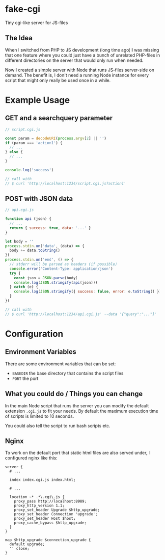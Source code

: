 # fake-cgi
Tiny cgi-like server for JS-files

## The Idea
When I switched from PHP to JS development (long time ago) I was missing that one feature where you could just have a bunch of unrelated PHP-files in different directories on the server that would only run when needed.

Now I created a simple server with Node that runs JS-files server-side on demand. The benefit is, I don't need a running Node instance for every script that might only really be used once in a while.

# Example Usage
## GET and a searchquery parameter
```JavaScript
// script.cgi.js

const param = decodeURI(process.argv[2] || '')
if (param === 'action1') {
  // ...
} else {
  // ...
}

console.log('success')

// call with
// $ curl 'http://localhost:1234/script.cgi.js?action1'
```

## POST with JSON data
```JavaScript
// api.cgi.js

function api (json) {
  // ...
  return { success: true, data: '...' }
}

let body = ''
process.stdin.on('data', (data) => {
  body += data.toString()
})
process.stdin.on('end', () => {
  // stderr will be parsed as headers (if possible)
  console.error('Content-Type: application/json')
  try {
    const json = JSON.parse(body)
    console.log(JSON.stringify(api(json)))
  } catch (e) {
    console.log(JSON.stringify({ success: false, error: e.toString() }))
  }
})

// call with
// $ curl 'http://localhost:1234/api.cgi.js' --data '{"query":"..."}'
```

# Configuration
## Environment Variables
There are some environment variables that can be set:
- `BASEDIR` the base directory that contains the script files
- `PORT` the port

## What you could do / Things you can change
In the main Node script that runs the server you can modify the default extension `.cgi.js` to fit your needs. By default the maximum execution time of scripts is limited to 10 seconds.

You could also tell the script to run bash scripts etc.

## Nginx
To work on the default port that static html files are also served under, I configured nginx like this:
```
server {
  # ...

  index index.cgi.js index.html;

  # ...

  location ~* .*\.cgi\.js {
    proxy_pass http://localhost:8989;
    proxy_http_version 1.1;
    proxy_set_header Upgrade $http_upgrade;
    proxy_set_header Connection 'upgrade';
    proxy_set_header Host $host;
    proxy_cache_bypass $http_upgrade;
  }
}

map $http_upgrade $connection_upgrade {
  default upgrade;
  '' close;
}
```
